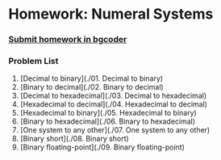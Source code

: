 Homework: Numeral Systems
=========================

### [Submit homework in bgcoder](http://bgcoder.com/Contests/318/CSharp-Advanced-04-Numeral-Systems)

### Problem List

1. [Decimal to binary](./01. Decimal to binary)
1. [Binary to decimal](./02. Binary to decimal)
1. [Decimal to hexadecimal](./03. Decimal to hexadecimal)
1. [Hexadecimal to decimal](./04. Hexadecimal to decimal)
1. [Hexadecimal to binary](./05. Hexadecimal to binary)
1. [Binary to hexadecimal](./06. Binary to hexadecimal)
1. [One system to any other](./07. One system to any other)
1. [Binary short](./08. Binary short)
1. [Binary floating-point](./09. Binary floating-point)
